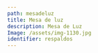 ```yaml
---
path: mesadeluz
title: Mesa de luz
description: Mesa de Luz
Image: /assets/img-1130.jpg
identifier: respaldos
---
```



